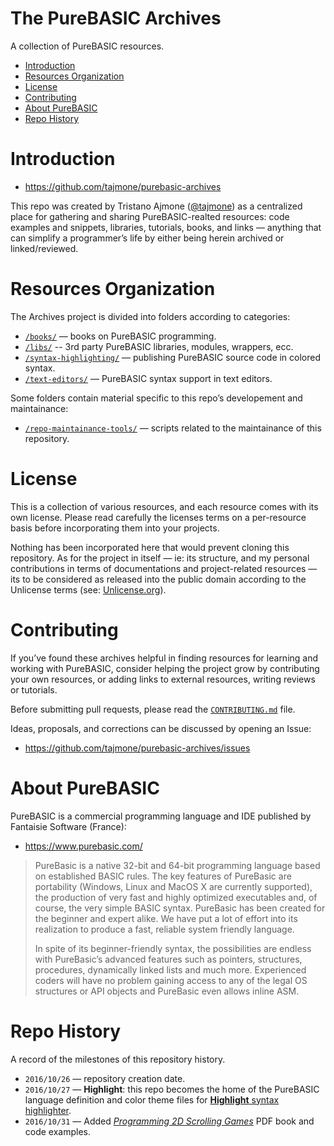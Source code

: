 The PureBASIC Archives
======================

A collection of PureBASIC resources.

<!-- #toc -->
-   [Introduction](#introduction)
-   [Resources Organization](#resources-organization)
-   [License](#license)
-   [Contributing](#contributing)
-   [About PureBASIC](#about-purebasic)
-   [Repo History](#repo-history)

<!-- /toc -->
Introduction
============

-   <https://github.com/tajmone/purebasic-archives>

This repo was created by Tristano Ajmone ([@tajmone](https://github.com/tajmone)) as a centralized place for gathering and sharing PureBASIC-realted resources: code examples and snippets, libraries, tutorials, books, and links — anything that can simplify a programmer’s life by either being herein archived or linked/reviewed.

Resources Organization
======================

The Archives project is divided into folders according to categories:

-   [`/books/`](./books/) — books on PureBASIC programming.
-   [`/libs/`](./libs/) -- 3rd party PureBASIC libraries, modules, wrappers, ecc.
-   [`/syntax-highlighting/`](./syntax-highlighting/) — publishing PureBASIC source code in colored syntax.
-   [`/text-editors/`](./text-editors/) — PureBASIC syntax support in text editors.

Some folders contain material specific to this repo’s developement and maintainance:

-   [`/repo-maintainance-tools/`](./repo-maintainance-tools/) — scripts related to the maintainance of this repository.

License
=======

This is a collection of various resources, and each resource comes with its own license. Please read carefully the licenses terms on a per-resource basis before incorporating them into your projects.

Nothing has been incorporated here that would prevent cloning this repository. As for the project in itself — ie: its structure, and my personal contributions in terms of documentations and project-related resources — its to be considered as released into the public domain according to the Unlicense terms (see: [Unlicense.org](http://unlicense.org/)).

Contributing
============

If you’ve found these archives helpful in finding resources for learning and working with PureBASIC, consider helping the project grow by contributing your own resources, or adding links to external resources, writing reviews or tutorials.

Before submitting pull requests, please read the [`CONTRIBUTING.md`](./CONTRIBUTING.md) file.

Ideas, proposals, and corrections can be discussed by opening an Issue:

-   https://github.com/tajmone/purebasic-archives/issues

About PureBASIC
===============

PureBASIC is a commercial programming language and IDE published by Fantaisie Software (France):

-   https://www.purebasic.com/

> PureBasic is a native 32-bit and 64-bit programming language based on established BASIC rules. The key features of PureBasic are portability (Windows, Linux and MacOS X are currently supported), the production of very fast and highly optimized executables and, of course, the very simple BASIC syntax. PureBasic has been created for the beginner and expert alike. We have put a lot of effort into its realization to produce a fast, reliable system friendly language.
>
> In spite of its beginner-friendly syntax, the possibilities are endless with PureBasic’s advanced features such as pointers, structures, procedures, dynamically linked lists and much more. Experienced coders will have no problem gaining access to any of the legal OS structures or API objects and PureBasic even allows inline ASM.

Repo History
============

A record of the milestones of this repository history.

-   `2016/10/26` — repository creation date.
-   `2016/10/27` — **Highlight**: this repo becomes the home of the PureBASIC language definition and color theme files for [**Highlight** syntax highlighter](./syntax-highlighting/highlight/).
-   `2016/10/31` — Added [*Programming 2D Scrolling Games*](./books/2d-games/) PDF book and code examples.

